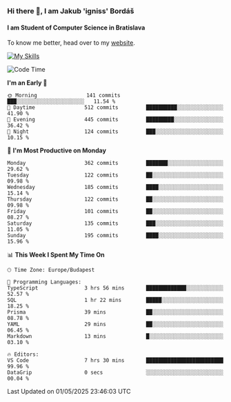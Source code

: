 ### Hi there 👋, I am Jakub 'igniss' Bordáš

#### I am Student of Computer Science in Bratislava
To know me better, head over to my [website](https://bordas.sk).

[![My Skills](https://skillicons.dev/icons?i=js,typescript,html,css,figma,svelte,vue,next,postgresql,nest,express,nodejs)](https://bordas.sk)


<!--START_SECTION:waka-->
![Code Time](http://img.shields.io/badge/Code%20Time-1%2C868%20hrs%202%20mins-blue)

**I'm an Early 🐤** 

```text
🌞 Morning                141 commits         ███░░░░░░░░░░░░░░░░░░░░░░   11.54 % 
🌆 Daytime                512 commits         ██████████░░░░░░░░░░░░░░░   41.90 % 
🌃 Evening                445 commits         █████████░░░░░░░░░░░░░░░░   36.42 % 
🌙 Night                  124 commits         ███░░░░░░░░░░░░░░░░░░░░░░   10.15 % 
```
📅 **I'm Most Productive on Monday** 

```text
Monday                   362 commits         ███████░░░░░░░░░░░░░░░░░░   29.62 % 
Tuesday                  122 commits         ██░░░░░░░░░░░░░░░░░░░░░░░   09.98 % 
Wednesday                185 commits         ████░░░░░░░░░░░░░░░░░░░░░   15.14 % 
Thursday                 122 commits         ██░░░░░░░░░░░░░░░░░░░░░░░   09.98 % 
Friday                   101 commits         ██░░░░░░░░░░░░░░░░░░░░░░░   08.27 % 
Saturday                 135 commits         ███░░░░░░░░░░░░░░░░░░░░░░   11.05 % 
Sunday                   195 commits         ████░░░░░░░░░░░░░░░░░░░░░   15.96 % 
```


📊 **This Week I Spent My Time On** 

```text
🕑︎ Time Zone: Europe/Budapest

💬 Programming Languages: 
TypeScript               3 hrs 56 mins       █████████████░░░░░░░░░░░░   52.57 % 
SQL                      1 hr 22 mins        █████░░░░░░░░░░░░░░░░░░░░   18.25 % 
Prisma                   39 mins             ██░░░░░░░░░░░░░░░░░░░░░░░   08.78 % 
YAML                     29 mins             ██░░░░░░░░░░░░░░░░░░░░░░░   06.45 % 
Markdown                 13 mins             █░░░░░░░░░░░░░░░░░░░░░░░░   03.10 % 

🔥 Editors: 
VS Code                  7 hrs 30 mins       █████████████████████████   99.96 % 
DataGrip                 0 secs              ░░░░░░░░░░░░░░░░░░░░░░░░░   00.04 % 
```


 Last Updated on 01/05/2025 23:46:03 UTC
<!--END_SECTION:waka-->
